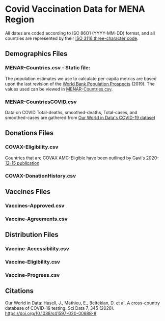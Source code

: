 # Covid Vaccination Data for MENA Region
All dates are coded according to ISO 86O1 (YYYY-MM-DD) format, and all countries are represented by their [ISO 3116 three-character code](https://unstats.un.org/unsd/tradekb/knowledgebase/country-code).

## Demographics Files
### MENAR-Countries.csv - Static file:
The population estimates we use to calculate per-capita metrics are based upon the last revision of the [World Bank Population Prospects](https://data.worldbank.org/indicator/SP.POP.TOTL) (2019). The values used can be viewed in [MENAR-Countries.csv](https://github.com/inception-labs/covid-vaccine-mena/blob/main/MENAR-Countries.csv).
### MENAR-CountriesCOVID.csv
Data on COVID Total-deaths, smoothed-deaths, Total-cases, and smoothed-cases are gathered from [Our World in Data's COVID-19 dataset](https://github.com/owid/covid-19-data/blob/master/public/data/README.md)

## Donations Files
### COVAX-Eligibility.csv
Countries that are COVAX AMC-Eligible have been outlined by [Gavi's 2020-12-15 publication](https://www.gavi.org/sites/default/files/covid/pr/COVAX_CA_COIP_List_COVAX_PR_15-12.pdf)
### COVAX-DonationHistory.csv

## Vaccines Files
### Vaccines-Approved.csv
### Vaccine-Agreements.csv

## Distribution Files
### Vaccine-Accessibility.csv
### Vaccine-Eligibility.csv
### Vaccine-Progress.csv

## Citations
Our World in Data: Hasell, J., Mathieu, E., Beltekian, D. et al. A cross-country database of COVID-19 testing. Sci Data 7, 345 (2020). https://doi.org/10.1038/s41597-020-00688-8
